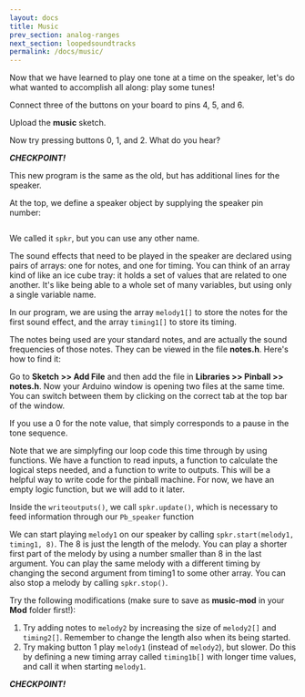 ```yaml
---
layout: docs
title: Music
prev_section: analog-ranges
next_section: loopedsoundtracks
permalink: /docs/music/
---
```


Now that we have learned to play one tone at a time on the speaker, let's do what wanted to accomplish all along: play some tunes!

Connect three of the buttons on your board to pins 4, 5, and 6.

Upload the **music** sketch.

Now try pressing buttons 0, 1, and 2. What do you hear?

**_CHECKPOINT!_**

This new program is the same as the old, but has additional lines for the speaker.

At the top, we define a speaker object by supplying the speaker pin number:

```Pb_speaker spkr(3);
```

We called it ```spkr```, but you can use any other name.

The sound effects that need to be played in the speaker are declared
using pairs of arrays: one for notes, and one for timing. You can think of an array kind of like an ice cube tray: it holds a set of values that are related to one another. It's like being able to a whole set of many variables, but using only a single variable name.

In our program, we are using the array ```melody1[]``` to store the notes for the first sound effect, and the array ```timing1[]``` to store its timing.

The notes being used are your standard notes, and are actually the
sound frequencies of those notes. They can be viewed in the file **notes.h**. Here's how to find it:

Go to **Sketch >> Add File** and then add the file in **Libraries >> Pinball >> notes.h**. Now your Arduino
window is opening two files at the same time. You can switch between
them by clicking on the correct tab at the top bar of the window.

If you use a 0 for the note value, that simply corresponds to a pause in the tone sequence.

Note that we are simplyfing our loop code this time through by using functions. We have a function to read inputs, a function to calculate the logical steps needed, and a function to write to outputs. This will be a helpful way to write code for the pinball machine. For now, we have an empty logic function, but we will add to it later.

Inside the ```writeoutputs()```, we call ```spkr.update()```, which is necessary to feed information through our ```Pb_speaker``` function

We can start playing ```melody1``` on our speaker by calling ```spkr.start(melody1, timing1, 8)```. The 8 is just the length of the melody. You can play a shorter first part of the melody by using a
number smaller than 8 in the last argument. You can play the same
melody with a different timing by changing the second argument from
timing1 to some other array. You can also stop a melody by calling ```spkr.stop()```.

Try the following modifications (make sure to save as **music-mod** in your **Mod** folder first!):

1. Try adding notes to ```melody2``` by increasing the size of   ```melody2[]``` and ```timing2[]```. Remember to change the length also when its being started.
2. Try making button 1 play ```melody1``` (instead of ```melody2```), but slower. Do this by defining a new timing array called ```timing1b[]``` with longer time values, and call it when starting ```melody1```.

**_CHECKPOINT!_**
